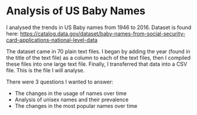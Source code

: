 # Analysis of US Baby Names

I analysed the trends in US Baby names from 1946 to 2016. Dataset is found here: https://catalog.data.gov/dataset/baby-names-from-social-security-card-applications-national-level-data

The dataset came in 70 plain text files. I began by adding the year (found in the title of the text file) as a column to each of the text files, then I compiled these files into one large text file. Finally, I transferred that data into a CSV file. This is the file I will analyse.

There were 3 questions I wanted to answer:
  - The changes in the usage of names over time
  - Analysis of unisex names and their prevalence
  - The changes in the most popular names over time
